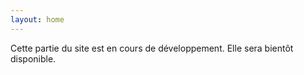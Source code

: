 ```yaml
---
layout: home
---
```


<div class="container py-5">
  Cette partie du site est en cours de développement. Elle sera bientôt disponible.
</div>
